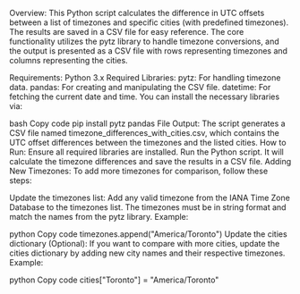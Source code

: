 Overview:
This Python script calculates the difference in UTC offsets between a list of timezones and specific cities (with predefined timezones). The results are saved in a CSV file for easy reference. The core functionality utilizes the pytz library to handle timezone conversions, and the output is presented as a CSV file with rows representing timezones and columns representing the cities.

Requirements:
Python 3.x
Required Libraries:
pytz: For handling timezone data.
pandas: For creating and manipulating the CSV file.
datetime: For fetching the current date and time.
You can install the necessary libraries via:

bash
Copy code
pip install pytz pandas
File Output:
The script generates a CSV file named timezone_differences_with_cities.csv, which contains the UTC offset differences between the timezones and the listed cities.
How to Run:
Ensure all required libraries are installed.
Run the Python script. It will calculate the timezone differences and save the results in a CSV file.
Adding New Timezones:
To add more timezones for comparison, follow these steps:

Update the timezones list:
Add any valid timezone from the IANA Time Zone Database to the timezones list. The timezones must be in string format and match the names from the pytz library. Example:

python
Copy code
timezones.append("America/Toronto")
Update the cities dictionary (Optional):
If you want to compare with more cities, update the cities dictionary by adding new city names and their respective timezones. Example:

python
Copy code
cities["Toronto"] = "America/Toronto"
